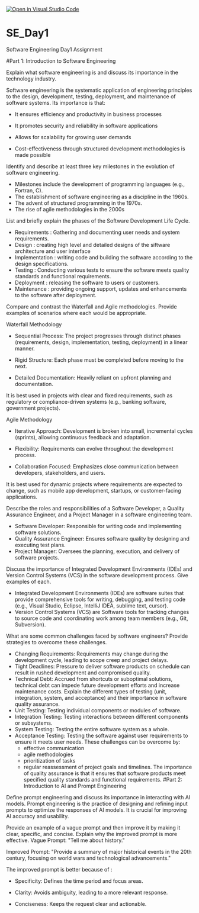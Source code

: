 [![Open in Visual Studio Code](https://classroom.github.com/assets/open-in-vscode-2e0aaae1b6195c2367325f4f02e2d04e9abb55f0b24a779b69b11b9e10269abc.svg)](https://classroom.github.com/online_ide?assignment_repo_id=18377957&assignment_repo_type=AssignmentRepo)
# SE_Day1
Software Engineering Day1 Assignment

#Part 1: Introduction to Software Engineering

Explain what software engineering is and discuss its importance in the technology industry.

Software engineering is the systematic application of engineering principles to the design, development, testing, deployment, and maintenance of software systems.
Its importance is that:
- It ensures efficiency and productivity in business processes

- It promotes security and reliability in software applications

- Allows for scalability for growing user demands

- Cost-effectiveness through structured development methodologies is made possible

Identify and describe at least three key milestones in the evolution of software engineering.
 - Milestones include the development of programming languages (e.g., Fortran, C).
 - The establishment of software engineering as a discipline in the 1960s.
 - The advent of structured programming in the 1970s.
 - The rise of agile methodologies in the 2000s

List and briefly explain the phases of the Software Development Life Cycle.
- Requirements : Gathering and documenting user needs and system requirements.
- Design : creating high level and detailed designs of the siftware architecture and user interface
- Implementation : writing code and building the software according to the design specifications.
- Testing : Conducting various tests to ensure the software meets quality standards and functional requirements.
- Deployment : releasing the software to users or customers.
- Maintenance : providing ongoing support, updates and enhancements to the software after deployment.


Compare and contrast the Waterfall and Agile methodologies. Provide examples of scenarios where each would be appropriate.

Waterfall Methodology

- Sequential Process: The project progresses through distinct phases (requirements, design, implementation, testing, deployment) in a linear manner.

- Rigid Structure: Each phase must be completed before moving to the next.

- Detailed Documentation: Heavily reliant on upfront planning and documentation.

It is best used in projects with clear and fixed requirements, such as regulatory or compliance-driven systems (e.g., banking software, government projects).

Agile Methodology

 - Iterative Approach: Development is broken into small, incremental cycles (sprints), allowing continuous feedback and adaptation.

 - Flexibility: Requirements can evolve throughout the development process.

 - Collaboration Focused: Emphasizes close communication between developers, stakeholders, and users.

  It is best used for dynamic projects where requirements are expected to change, such as mobile app development, startups, or customer-facing applications.

Describe the roles and responsibilities of a Software Developer, a Quality Assurance Engineer, and a Project Manager in a software engineering team.
- Software Developer: Responsible for writing code and implementing software solutions.
- Quality Assurance Engineer: Ensures software quality by designing and executing test plans.
- Project Manager: Oversees the planning, execution, and delivery of software projects.

Discuss the importance of Integrated Development Environments (IDEs) and Version Control Systems (VCS) in the software development process. Give examples of each.
- Integrated Development Environments (IDEs) are software suites that provide comprehensive tools for writing, debugging, and testing code (e.g., Visual Studio, Eclipse, IntelliJ IDEA, sublime text, cursor).
 - Version Control Systems (VCS) are Software tools for tracking changes to source code and coordinating work among team members (e.g., Git, Subversion).

What are some common challenges faced by software engineers? Provide strategies to overcome these challenges.
  - Changing Requirements: Requirements may change during the development cycle, leading to scope creep and project delays.
  - Tight Deadlines: Pressure to deliver software products on schedule can result in rushed development and compromised quality.
  - Technical Debt: Accrued from shortcuts or suboptimal solutions, technical debt can impede future development efforts and increase maintenance costs.
Explain the different types of testing (unit, integration, system, and acceptance) and their importance in software quality assurance.
 - Unit Testing: Testing individual components or modules of software.
 - Integration Testing: Testing interactions between different components or subsystems.
 - System Testing: Testing the entire software system as a whole.
 - Acceptance Testing: Testing the software against user requirements to ensure it meets user needs.
   These challenges can be overcome by:
   - effective communication
   - agile methodologies
   - prioritization of tasks
   - regular reassessment of project goals and timelines.
The importance of quality assurance is that it ensures that software products meet specified quality standards and functional requirements.
#Part 2: Introduction to AI and Prompt Engineering


Define prompt engineering and discuss its importance in interacting with AI models.
Prompt engineering is the practice of designing and refining input prompts to optimize the responses of AI models. It is crucial for improving AI accuracy and usability.

Provide an example of a vague prompt and then improve it by making it clear, specific, and concise. Explain why the improved prompt is more effective.
Vague Prompt: "Tell me about history."

Improved Prompt: "Provide a summary of major historical events in the 20th century, focusing on world wars and technological advancements."

The improved prompt is better because of :

 - Specificity: Defines the time period and focus areas.

 - Clarity: Avoids ambiguity, leading to a more relevant response.

 - Conciseness: Keeps the request clear and actionable.
